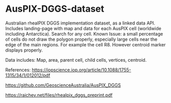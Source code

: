 # AusPIX-DGGS-dataset
Australian rhealPIX DGGS implementation dataset, as a linked data API.
Includes landing-page with map and data for each AusPIX cell (worldwide including Antarctica).
Search for any cell.
Known Issue: a small percentage of cells do not draw the polygon properly, especially large cells near the edge of the main regions.
For example the cell R8.
However centroid marker displays properly.

Data includes: Map, area, parent cell, child cells, vertices, centroid. 

References:
https://iopscience.iop.org/article/10.1088/1755-1315/34/1/012012/pdf

https://github.com/GeoscienceAustralia/AusPIX_DGGS

https://raichev.net/files/rhealpix_dggs_preprint.pdf
